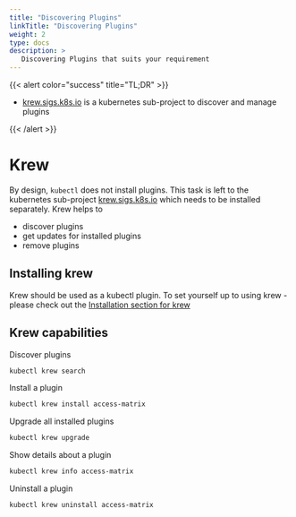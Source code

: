 ```yaml
---
title: "Discovering Plugins"
linkTitle: "Discovering Plugins"
weight: 2
type: docs
description: >
   Discovering Plugins that suits your requirement
---
```



{{< alert color="success" title="TL;DR" >}}

- [krew.sigs.k8s.io](https://krew.sigs.k8s.io/) is a kubernetes sub-project to discover and manage plugins

{{< /alert >}}

# Krew

By design, `kubectl` does not install plugins. This task is left to the kubernetes sub-project
[krew.sigs.k8s.io](https://krew.sigs.k8s.io/) which needs to be installed separately.
Krew helps to

- discover plugins
- get updates for installed plugins
- remove plugins

## Installing krew

Krew should be used as a kubectl plugin. To set yourself up to using krew - please check out the [Installation section for krew](https://krew.sigs.k8s.io/docs/user-guide/setup/install/)

## Krew capabilities

Discover plugins
```bash
kubectl krew search
```

Install a plugin
```bash
kubectl krew install access-matrix
```

Upgrade all installed plugins
```bash
kubectl krew upgrade
```

Show details about a plugin
```bash
kubectl krew info access-matrix
```

Uninstall a plugin
```bash
kubectl krew uninstall access-matrix
```